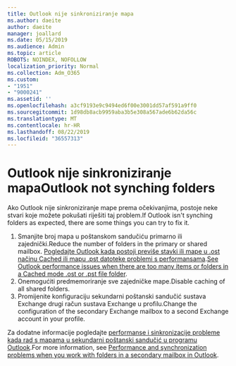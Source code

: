 ```yaml
---
title: Outlook nije sinkroniziranje mapa
ms.author: daeite
author: daeite
manager: joallard
ms.date: 05/15/2019
ms.audience: Admin
ms.topic: article
ROBOTS: NOINDEX, NOFOLLOW
localization_priority: Normal
ms.collection: Adm_O365
ms.custom:
- "1951"
- "9000241"
ms.assetid: ''
ms.openlocfilehash: a3cf9193e9c9494ed6f00e3001dd57af591a9ff0
ms.sourcegitcommit: 1d98db8acb9959aba3b5e308a567ade6b62da56c
ms.translationtype: MT
ms.contentlocale: hr-HR
ms.lasthandoff: 08/22/2019
ms.locfileid: "36557313"
---
```

# <a name="outlook-not-synching-folders"></a><span data-ttu-id="14542-102">Outlook nije sinkroniziranje mapa</span><span class="sxs-lookup"><span data-stu-id="14542-102">Outlook not synching folders</span></span>

<span data-ttu-id="14542-103">Ako Outlook nije sinkroniziranje mape prema očekivanjima, postoje neke stvari koje možete pokušati riješiti taj problem.</span><span class="sxs-lookup"><span data-stu-id="14542-103">If Outlook isn't synching folders as expected, there are some things you can try to fix it.</span></span>

1. <span data-ttu-id="14542-104">Smanjite broj mapa u poštanskom sandučiću primarno ili zajednički.</span><span class="sxs-lookup"><span data-stu-id="14542-104">Reduce the number of folders in the primary or shared mailbox.</span></span> <span data-ttu-id="14542-105">[Pogledajte Outlook kada postoji previše stavki ili mape u .ost načinu Cached ili mapu .pst datoteke problemi s performansama](https://support.microsoft.com/help/2768656).</span><span class="sxs-lookup"><span data-stu-id="14542-105">[See Outlook performance issues when there are too many items or folders in a Cached mode .ost or .pst file folder](https://support.microsoft.com/help/2768656).</span></span>
2. <span data-ttu-id="14542-106">Onemogućiti predmemoriranje sve zajedničke mape.</span><span class="sxs-lookup"><span data-stu-id="14542-106">Disable caching of all shared folders.</span></span>
3. <span data-ttu-id="14542-107">Promijenite konfiguraciju sekundarni poštanski sandučić sustava Exchange drugi račun sustava Exchange u profilu.</span><span class="sxs-lookup"><span data-stu-id="14542-107">Change the configuration of the secondary Exchange mailbox to a second Exchange account in your profile.</span></span>

<span data-ttu-id="14542-108">Za dodatne informacije pogledajte [performanse i sinkronizacije probleme kada rad s mapama u sekundarni poštanski sandučić u programu Outlook](https://support.microsoft.com/help/3115602).</span><span class="sxs-lookup"><span data-stu-id="14542-108">For more information, see [Performance and synchronization problems when you work with folders in a secondary mailbox in Outlook](https://support.microsoft.com/help/3115602).</span></span>